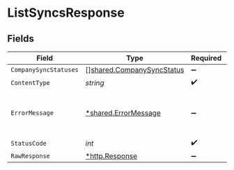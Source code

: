 # ListSyncsResponse


## Fields

| Field                                                                  | Type                                                                   | Required                                                               | Description                                                            |
| ---------------------------------------------------------------------- | ---------------------------------------------------------------------- | ---------------------------------------------------------------------- | ---------------------------------------------------------------------- |
| `CompanySyncStatuses`                                                  | [][shared.CompanySyncStatus](../../models/shared/companysyncstatus.md) | :heavy_minus_sign:                                                     | Success                                                                |
| `ContentType`                                                          | *string*                                                               | :heavy_check_mark:                                                     | N/A                                                                    |
| `ErrorMessage`                                                         | [*shared.ErrorMessage](../../models/shared/errormessage.md)            | :heavy_minus_sign:                                                     | Your API request was not properly authorized.                          |
| `StatusCode`                                                           | *int*                                                                  | :heavy_check_mark:                                                     | N/A                                                                    |
| `RawResponse`                                                          | [*http.Response](https://pkg.go.dev/net/http#Response)                 | :heavy_minus_sign:                                                     | N/A                                                                    |